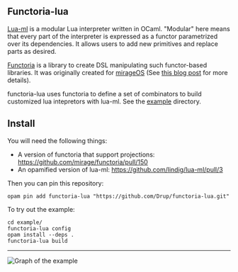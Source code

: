 Functoria-lua
--------------

[Lua-ml](https://github.com/lindig/lua-ml) is a modular Lua interpreter written
in OCaml. "Modular" here means that every part of the interpreter is expressed
as a functor parametrized over its dependencies. It allows users to
add new primitives and replace parts as desired.

[Functoria](https://github.com/mirage/functoria) is a library to create DSL
manipulating such functor-based libraries. It was originally created for
[mirageOS](https://mirage.io/) (See [this blog post](https://mirage.io/blog/introducing-functoria) for more details).

functoria-lua uses functoria to define a set of combinators to build
customized lua intepretors with lua-ml. See the [example](example) directory.

## Install

You will need the following things:
- A version of functoria that support projections: https://github.com/mirage/functoria/pull/150
- An opamified version of lua-ml: https://github.com/lindig/lua-ml/pull/3

Then you can pin this repository:

```
opam pin add functoria-lua "https://github.com/Drup/functoria-lua.git"
```

To try out the example:

```
cd example/
functoria-lua config
opam install --deps .
functoria-lua build
```

---------

![Graph of the example](https://i.imgur.com/HmPyofZ.png)
